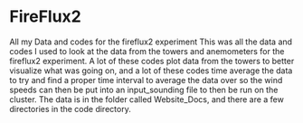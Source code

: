 # FireFlux2
All my Data and codes for the fireflux2 experiment
This was all the data and codes I used to look at the data from the towers and anemometers for the fireflux2 experiment. 
A lot of these codes plot data from the towers to better visualize what was going on, and a lot of these codes time average the data to try and find a
proper time interval to average the data over so the wind speeds can then be put into an input_sounding file to then be run on the cluster. 
The data is in the folder called Website_Docs, and there are a few directories in the code directory. 
